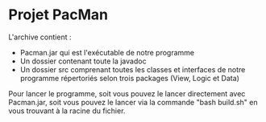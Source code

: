 # Projet PacMan

L'archive contient :
 - Pacman.jar qui est l'exécutable de notre programme
 - Un dossier contenant toute la javadoc
 - Un dossier src comprenant toutes les classes et interfaces de notre programme
   répertoriés selon trois packages (View, Logic et Data)

Pour lancer le programme, soit vous pouvez le lancer directement avec Pacman.jar, 
soit vous pouvez le lancer via la commande "bash build.sh" en vous trouvant à la
racine du fichier.


